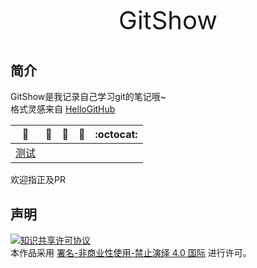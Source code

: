 <p align="center" style="font-size:40px">
  <br>GitShow
</p>


## 简介

GitShow是我记录自己学习git的笔记哦~<br>
格式灵感来自 [HelloGitHub](https://github.com/521xueweihan/HelloGitHub/)

| :card_index: | :jack_o_lantern: | :beer: | :fish_cake: | :octocat: |
| ------- | ----- | ------------ | ------ | --------- |
| [测试](/content/HelloGitHub82.md)

欢迎指正及PR


## 声明

<a rel="license" href="https://creativecommons.org/licenses/by-nc-nd/4.0/deed.zh"><img alt="知识共享许可协议" style="border-width: 0" src="https://licensebuttons.net/l/by-nc-nd/4.0/88x31.png"></a><br>本作品采用 <a rel="license" href="https://creativecommons.org/licenses/by-nc-nd/4.0/deed.zh">署名-非商业性使用-禁止演绎 4.0 国际</a> 进行许可。